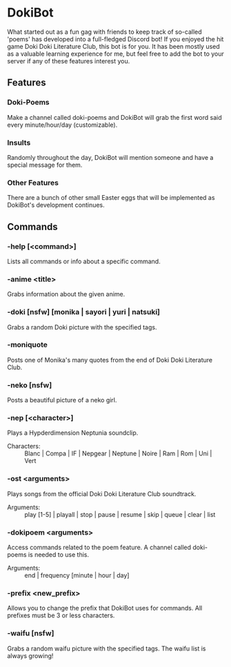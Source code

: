 # DokiBot

What started out as a fun gag with friends to keep track of so-called 'poems' has developed into a full-fledged Discord bot! If you enjoyed the hit game Doki Doki Literature Club, this bot is for you. It has been mostly used as a valuable learning experience for me, but feel free to add the bot to your server if any of these features interest you.

## Features
### Doki-Poems
Make a channel called doki-poems and DokiBot will grab the first word said every minute/hour/day (customizable).
 
### Insults
Randomly throughout the day, DokiBot will mention someone and have a special message for them.

### Other Features
There are a bunch of other small Easter eggs that will be implemented as DokiBot's development continues.

## Commands
### -help \[\<command\>\]
Lists all commands or info about a specific command.

### -anime \<title\>
Grabs information about the given anime.

### -doki \[nsfw\] \[monika | sayori | yuri | natsuki\]
Grabs a random Doki picture with the specified tags.

### -moniquote
Posts one of Monika's many quotes from the end of Doki Doki Literature Club.

### -neko \[nsfw\]
Posts a beautiful picture of a neko girl.

### -nep \[\<character\>\]
Plays a Hypderdimension Neptunia soundclip.
<dl>
 <dt>Characters:</dt>
 <dd>Blanc | Compa | IF | Nepgear | Neptune | Noire | Ram | Rom | Uni | Vert</dd>
</dl>

### -ost \<arguments\>
Plays songs from the official Doki Doki Literature Club soundtrack.
<dl>
 <dt>Arguments:</dt>
 <dd>play [1-5] | playall | stop | pause | resume | skip | queue | clear | list</dd>
</dl>

### -dokipoem \<arguments\>
Access commands related to the poem feature. A channel called doki-poems is needed to use this.
<dl>
 <dt>Arguments:</dt>
 <dd>end | frequency [minute | hour | day]</dd>
</dl>

### -prefix \<new_prefix\>
Allows you to change the prefix that DokiBot uses for commands. All prefixes must be 3 or less characters.

### -waifu \[nsfw\]
Grabs a random waifu picture with the specified tags. The waifu list is always growing!

